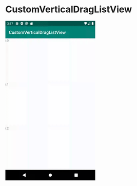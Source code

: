 # CustomVerticalDragListView

![image](https://github.com/carlcarl001001/CustomVerticalDragListView/blob/master/result.gif)
